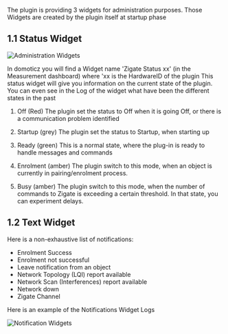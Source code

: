 The plugin is providing 3 widgets for administration purposes. Those Widgets are created by the plugin itself at startup phase

## 1.1 Status Widget

![Administration Widgets](https://github.com/sasu-drooz/Domoticz-Zigate/blob/pre-4.1/images/Widgets_Admin.png)

In domoticz you will find a Widget name 'Zigate Status xx' (in the Measurement dashboard) where 'xx is the HardwareID of the plugin
This status widget will give you information on the current state of the plugin. You can even see in the Log of the widget what have been the different states in the past 
1. Off (Red)
The plugin set the status to Off when it is going Off, or there is a communication problem identified

1. Startup (grey)
The plugin set the status to Startup, when starting up

1. Ready (green)
This is a normal state, where the plug-in is ready to handle messages and commands

1. Enrolment (amber)
The plugin switch to this mode, when an object is currently in pairing/enrolment process.

1. Busy (amber)
The plugin switch to this mode, when the number of commands to Zigate is exceeding a certain threshold. In that state, you can experiment delays.

## 1.2 Text Widget


Here is a non-exhaustive list of notifications:
* Enrolment Success
* Enrolment not successful
* Leave notification from an object
* Network Topology (LQI) report available
* Network Scan (Interferences) report available
* Network down
* Zigate Channel

Here is an example of the Notifications Widget Logs

![Notification Widgets](https://github.com/sasu-drooz/Domoticz-Zigate/blob/pre-4.1/images/Widget_Notifications.png)
